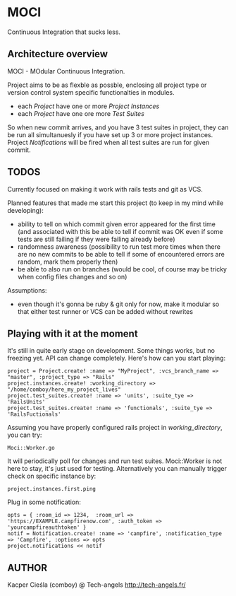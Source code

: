 # MOCI

  Continuous Integration that sucks less.

## Architecture overview

  MOCI - MOdular Continuous Integration.

  Project aims to be as flexble as possble, enclosing all project type or version control system specific functionalties in modules.

  * each *Project* have one or more *Project Instances*
  * each *Project* have one ore more *Test Suites*

  So when new commit arrives, and you have 3 test suites in project, they can be run all simultanuesly if you have set up 3 or more project instances. Project *Notifications* will be fired when all test suites are run for given commit.

## TODOS

  Currently focused on making it work with rails tests and git as VCS.

  Planned features that made me start this project (to keep in my mind while developing):
  * ability to tell on which commit given error appeared for the first time (and associated
    with this be able to tell if commit was OK even if some tests are still failing if they
    were failing already before)
  * randomness awareness (possibility to run test more times when there are no new commits
    to be able to tell if some of encountered errors are random, mark them properly then)
  * be able to also run on branches (would be cool, of course may be tricky when config
    files changes and so on)

  Assumptions:
  * even though it's gonna be ruby & git only for now, make it modular so that either test
    runner or VCS can be added without rewrites

## Playing with it at the moment

It's still in quite early stage on development. Some things works, but no freezing yet.
API can change completely. Here's how can you start playing:

    project = Project.create! :name => "MyProject", :vcs_branch_name => "master", :project_type => "Rails"
    project.instances.create! :working_directory => "/home/comboy/here_my_project_lives"
    project.test_suites.create! :name => 'units', :suite_tye => 'RailsUnits'
    project.test_suites.create! :name => 'functionals', :suite_tye => 'RailsFuctionals'

Assuming you have properly configured rails project in *working_directory*, you can try:

    Moci::Worker.go

It will periodically poll for changes and run test suites. Moci::Worker is not here to stay, it's just used for testing. Alternatively you can manually trigger check on specific instance by:

    project.instances.first.ping

Plug in some notification:

    opts = { :room_id => 1234,  :room_url => 'https://EXAMPLE.campfirenow.com', :auth_token => 'yourcampfireauthtoken' }
    notif = Notification.create! :name => 'campfire', :notification_type => 'Campfire', :options => opts
    project.notifications << notif


## AUTHOR

  Kacper Cieśla (comboy) @ Tech-angels
  http://tech-angels.fr/


